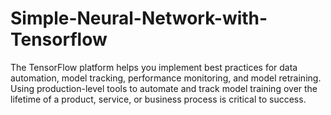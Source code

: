 # Simple-Neural-Network-with-Tensorflow

The TensorFlow platform helps you implement best practices for data automation, model tracking, performance monitoring, and model retraining. Using production-level tools to automate and track model training over the lifetime of a product, service, or business process is critical to success.
